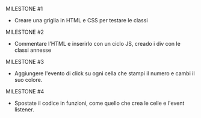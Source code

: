 MILESTONE #1

-  Creare una griglia in HTML e CSS per testare le classi

MILESTONE #2

-  Commentare l'HTML e inserirlo con un ciclo JS, creado i div con le classi annesse

MILESTONE #3

-  Aggiungere l'evento di click su ogni cella che stampi il numero e cambi il suo colore.

MILESTONE #4

-  Spostate il codice in funzioni, come quello che crea le celle e l'event listener.

